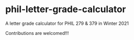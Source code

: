 # phil-letter-grade-calculator
A letter grade calculator for PHIL 279 &amp; 379 in Winter 2021

Contributions are welcomed!!! 
